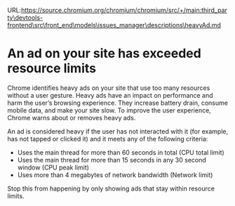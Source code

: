 URL:https://source.chromium.org/chromium/chromium/src/+/main:third_party\devtools-frontend\src\front_end\models\issues_manager\descriptions\heavyAd.md
# An ad on your site has exceeded resource limits

Chrome identifies heavy ads on your site that use too many resources without a user gesture. Heavy ads have an impact on performance and harm the user’s browsing experience. They increase battery drain, consume mobile data, and make your site slow. To improve the user experience, Chrome warns about or removes heavy ads.

An ad is considered heavy if the user has not interacted with it (for example, has not tapped or clicked it) and it meets any of the following criteria:
* Uses the main thread for more than 60 seconds in total (CPU total limit)
* Uses the main thread for more than 15 seconds in any 30 second window (CPU peak limit)
* Uses more than 4 megabytes of network bandwidth (Network limit)

Stop this from happening by only showing ads that stay within resource limits.
